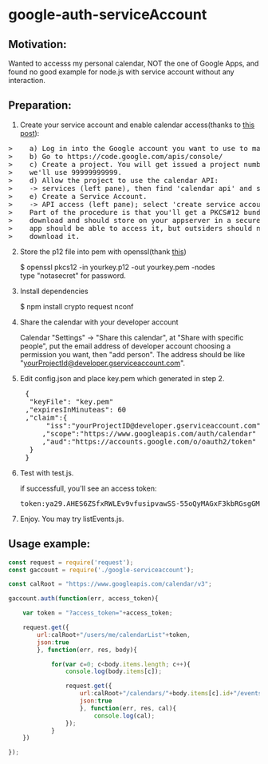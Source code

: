 google-auth-serviceAccount
==========================
Motivation:
------------------------

Wanted to accesss my personal calendar, NOT the one of Google Apps, and found no good example for node.js with service account without any interaction.

Preparation:
------------------------
1.  Create your service account and enable calendar access(thanks to [this post][1]):
<pre>
>    a) Log in into the Google account you want to use to manage your projects.
>    b) Go to https://code.google.com/apis/console/
>    c) Create a project. You will get issued a project number, in our example
>    we'll use 99999999999.
>    d) Allow the project to use the calendar API:
>    -> services (left pane), then find 'calendar api' and set the button 'on'
>    e) Create a Service Account.
>    -> API access (left pane); select 'create service account'
>    Part of the procedure is that you'll get a PKCS#12 bundle, which you can
>    download and should store on your appserver in a secure location. Your
>    app should be able to access it, but outsiders should not be allowed to
>    download it.
</pre>
2.  Store the p12 file into pem with openssl(thank [this][2])

    $ openssl pkcs12 -in yourkey.p12 -out yourkey.pem -nodes<br/>
    type "notasecret" for password.

3.  Install dependencies

    $ npm install crypto request nconf

4.  Share the calendar with your developer account

    Calendar "Settings" -> "Share this calendar", at "Share with specific people",
    put the email address of developer account choosing a permission you want, then "add person".
    The address should be like "yourProjectId@developer.gserviceaccount.com".

5.  Edit config.json and place key.pem which generated in step 2.
<pre>
    {
     "keyFile": "key.pem"
    ,"expiresInMinuteas": 60
    ,"claim":{
    	 "iss":"yourProjectID@developer.gserviceaccount.com"
    	,"scope":"https://www.googleapis.com/auth/calendar"
    	,"aud":"https://accounts.google.com/o/oauth2/token"
     }
    }
</pre>

6.  Test with test.js.

    if successfull, you'll see an access token:
    <pre>token:ya29.AHES6ZSfxRWLEv9vfusipvawSS-55oQyMAGxF3kbRGsgGMTo</pre>

7.  Enjoy. You may try listEvents.js.

[1]: https://groups.google.com/forum/?fromgroups=#!topic/google-calendar-api/MySzyAXq12Q
[2]: http://stackoverflow.com/questions/11529595/is-a-service-account-the-right-credentials-for-querying-google-bigquery-in-node

Usage example:
------------------------
`````javascript
const request = require('request');
const gaccount = require('./google-serviceaccount');

const calRoot = "https://www.googleapis.com/calendar/v3";

gaccount.auth(function(err, access_token){

    var token = "?access_token="+access_token;

    request.get({
        url:calRoot+"/users/me/calendarList"+token,
        json:true
        }, function(err, res, body){

            for(var c=0; c<body.items.length; c++){
                console.log(body.items[c]);

                request.get({
                    url:calRoot+"/calendars/"+body.items[c].id+"/events"+token,
                    json:true
                    }, function(err, res, cal){
                        console.log(cal);
                });
            }
    })

});
`````
